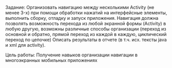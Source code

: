 Задание:
Организовать навигацию между несколькими Activity (не менее 3-x) при помощи обработки нажатий на интерфейсные элементы, выполнить сборку, отладку и запуск приложения. Навигация должна позволять возможность перехода из любой экранной формы (Activity) в любую другую, возможны различные способы организации (переход из основной и обратно, прямой переход из каждой в каждую, циклический переход по цепочке) Описать результаты в отчете (в т.ч. исх. тексты java и xml для activity).
 
Цель работы:
Получение навыков организации навигации в многоэкранных мобильных приложениях
 
